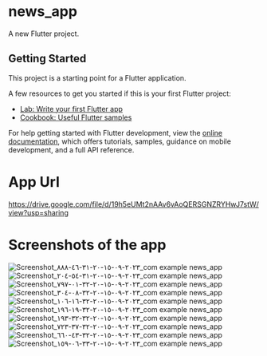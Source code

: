 # news_app

A new Flutter project.

## Getting Started

This project is a starting point for a Flutter application.

A few resources to get you started if this is your first Flutter project:

- [Lab: Write your first Flutter app](https://docs.flutter.dev/get-started/codelab)
- [Cookbook: Useful Flutter samples](https://docs.flutter.dev/cookbook)

For help getting started with Flutter development, view the
[online documentation](https://docs.flutter.dev/), which offers tutorials,
samples, guidance on mobile development, and a full API reference.

# App Url
https://drive.google.com/file/d/19h5eUMt2nAAv6vAoQERSGNZRYHwJ7stW/view?usp=sharing

# Screenshots of the app 

![Screenshot_٢٠٢٣-٠٩-١٥-٢٠-٣١-٤٦-٨٨٨_com example news_app](https://github.com/MarawanAbed/clean-arch-news-app/assets/73714493/1f8c7a49-ea58-4fc6-b275-579bb0065552)
![Screenshot_٢٠٢٣-٠٩-١٥-٢٠-٣١-٥٤-٢٠٤_com example news_app](https://github.com/MarawanAbed/clean-arch-news-app/assets/73714493/5ce722e3-e61d-48d6-8481-6f29959f2343)
![Screenshot_٢٠٢٣-٠٩-١٥-٢٠-٣٢-٠١-٧٩٧_com example news_app](https://github.com/MarawanAbed/clean-arch-news-app/assets/73714493/6fb40d92-edf7-405a-b7b6-7bf04ccf35bf)
![Screenshot_٢٠٢٣-٠٩-١٥-٢٠-٣٢-٠٨-٣٠٤_com example news_app](https://github.com/MarawanAbed/clean-arch-news-app/assets/73714493/595782dd-f179-4a7f-8fd3-3f9bfd5dd703)
![Screenshot_٢٠٢٣-٠٩-١٥-٢٠-٣٢-١٦-١٠٦_com example news_app](https://github.com/MarawanAbed/clean-arch-news-app/assets/73714493/dff9c4fc-3b87-45b9-a469-f8633cbc8cad)
![Screenshot_٢٠٢٣-٠٩-١٥-٢٠-٣٢-١٩-١٩٦_com example news_app](https://github.com/MarawanAbed/clean-arch-news-app/assets/73714493/5755738e-c006-456f-a292-5dd02b0b91dc)
![Screenshot_٢٠٢٣-٠٩-١٥-٢٠-٣٢-٣٢-١٩٣_com example news_app](https://github.com/MarawanAbed/clean-arch-news-app/assets/73714493/e93919cf-8c4c-4236-a884-87445524a02a)
![Screenshot_٢٠٢٣-٠٩-١٥-٢٠-٣٢-٣٧-٧٢٣_com example news_app](https://github.com/MarawanAbed/clean-arch-news-app/assets/73714493/3c5701a0-aef3-4e74-8471-879e551a605e)
![Screenshot_٢٠٢٣-٠٩-١٥-٢٠-٣٢-٤٣-٦٦٠_com example news_app](https://github.com/MarawanAbed/clean-arch-news-app/assets/73714493/aa793e20-4e46-450d-b399-b98fd95ed4d8)
![Screenshot_٢٠٢٣-٠٩-١٥-٢٠-٣٣-٠٦-١٥٩_com example news_app](https://github.com/MarawanAbed/clean-arch-news-app/assets/73714493/1765bf07-c872-455b-8cda-f6212a10f1e3)



